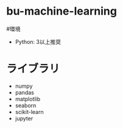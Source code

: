 # bu-machine-learning

#環境
- Python: 3以上推奨

# ライブラリ
- numpy
- pandas
- matplotlib
- seaborn
- scikit-learn
- jupyter
